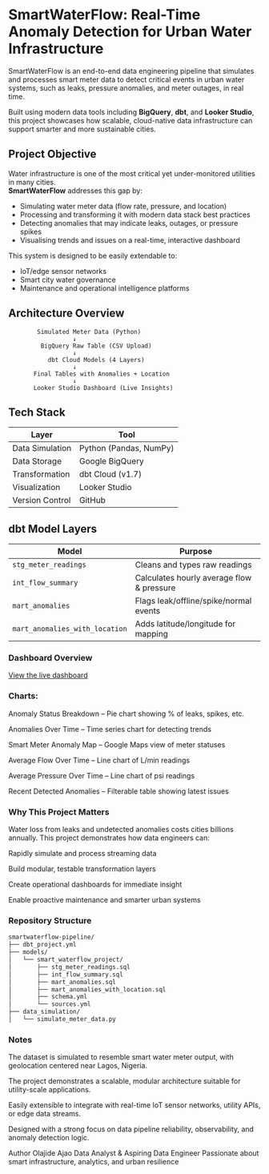 # SmartWaterFlow: Real-Time Anomaly Detection for Urban Water Infrastructure

SmartWaterFlow is an end-to-end data engineering pipeline that simulates and processes smart meter data to detect critical events in urban water systems, such as leaks, pressure anomalies, and meter outages, in real time.

Built using modern data tools including **BigQuery**, **dbt**, and **Looker Studio**, this project showcases how scalable, cloud-native data infrastructure can support smarter and more sustainable cities.


## Project Objective

Water infrastructure is one of the most critical yet under-monitored utilities in many cities.  
**SmartWaterFlow** addresses this gap by:

- Simulating water meter data (flow rate, pressure, and location)
- Processing and transforming it with modern data stack best practices
- Detecting anomalies that may indicate leaks, outages, or pressure spikes
- Visualising trends and issues on a real-time, interactive dashboard

This system is designed to be easily extendable to:
- IoT/edge sensor networks
- Smart city water governance
- Maintenance and operational intelligence platforms


## Architecture Overview

```text
        Simulated Meter Data (Python)
                  ↓
         BigQuery Raw Table (CSV Upload)
                  ↓
           dbt Cloud Models (4 Layers)
                  ↓
       Final Tables with Anomalies + Location
                  ↓
       Looker Studio Dashboard (Live Insights)

```
## Tech Stack
| Layer           | Tool                   |
| --------------- | ---------------------- |
| Data Simulation | Python (Pandas, NumPy) |
| Data Storage    | Google BigQuery        |
| Transformation  | dbt Cloud (v1.7)       |
| Visualization   | Looker Studio          |
| Version Control | GitHub                 |


## dbt Model Layers

| Model                          | Purpose                                   |
| ------------------------------ | ----------------------------------------- |
| `stg_meter_readings`           | Cleans and types raw readings             |
| `int_flow_summary`             | Calculates hourly average flow & pressure |
| `mart_anomalies`               | Flags leak/offline/spike/normal events    |
| `mart_anomalies_with_location` | Adds latitude/longitude for mapping       |

### Dashboard Overview
[View the live dashboard](https://lookerstudio.google.com/reporting/4307c571-bed6-4dc2-b3c6-3165ec7f696b)

### Charts:

Anomaly Status Breakdown – Pie chart showing % of leaks, spikes, etc.

Anomalies Over Time – Time series chart for detecting trends

Smart Meter Anomaly Map – Google Maps view of meter statuses

Average Flow Over Time – Line chart of L/min readings

Average Pressure Over Time – Line chart of psi readings

Recent Detected Anomalies – Filterable table showing latest issues

### Why This Project Matters
Water loss from leaks and undetected anomalies costs cities billions annually. This project demonstrates how data engineers can:

Rapidly simulate and process streaming data

Build modular, testable transformation layers

Create operational dashboards for immediate insight

Enable proactive maintenance and smarter urban systems

### Repository Structure

```bash
smartwaterflow-pipeline/
├── dbt_project.yml
├── models/
│   └── smart_waterflow_project/
│       ├── stg_meter_readings.sql
│       ├── int_flow_summary.sql
│       ├── mart_anomalies.sql
│       ├── mart_anomalies_with_location.sql
│       ├── schema.yml
│       └── sources.yml
├── data_simulation/
│   └── simulate_meter_data.py
```

### Notes

The dataset is simulated to resemble smart water meter output, with geolocation centered near Lagos, Nigeria.

The project demonstrates a scalable, modular architecture suitable for utility-scale applications.

Easily extensible to integrate with real-time IoT sensor networks, utility APIs, or edge data streams.

Designed with a strong focus on data pipeline reliability, observability, and anomaly detection logic.

Author
Olajide Ajao
Data Analyst & Aspiring Data Engineer
Passionate about smart infrastructure, analytics, and urban resilience







